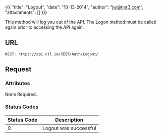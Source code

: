 {{{
  "title": "Logout",
  "date": "10-13-2014",
  "author": "jw@tier3.com",
  "attachments": []
}}}

This method will log you out of the API. The Logon method must be called again prior to accessing the API again.

## URL

    REST: https://api.ctl.io/REST/Auth/Logout/

## Request

### Attributes

None Required.

### Status Codes

<table>
  <thead>
    <tr>
      <th>Status Code</th>
      <th>Description</th>
    </tr>
  </thead>
  <tbody>
    <tr>
      <td>0</td>
      <td>Logout was successful</td>
    </tr>
  </tbody>
</table>